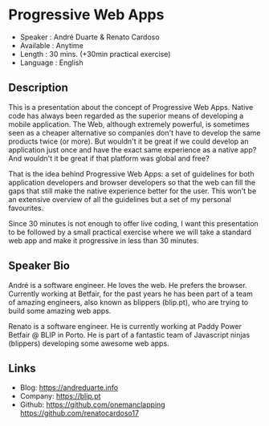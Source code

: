 Progressive Web Apps
========================

* Speaker   : André Duarte & Renato Cardoso
* Available : Anytime
* Length    : 30 mins. (+30min practical exercise)
* Language  : English

Description
-----------

This is a presentation about the concept of Progressive Web Apps. Native code has always been regarded as the superior means of developing a mobile application. The Web, although extremely powerful, is sometimes seen as a cheaper alternative so companies don't have to develop the same products twice (or more). But wouldn't it be great if we could develop an application just once and have the exact same experience as a native app? And wouldn't it be great if that platform was global and free?

That is the idea behind Progressive Web Apps: a set of guidelines for both application developers and browser developers so that the web can fill the gaps that still make the native experience better for the user. This won't be an extensive overview of all the guidelines but a set of my personal favourites.

Since 30 minutes is not enough to offer live coding, I want this presentation to be followed by a small practical exercise where we will take a standard web app and make it progressive in less than 30 minutes.

Speaker Bio
-----------

André is a software engineer. He loves the web. He prefers the browser. Currently working at Betfair, for the past years he has been part of a team of amazing engineers, also known as blippers (blip.pt), who are trying to build some amazing web apps.

Renato is a software engineer. He is currently working at Paddy Power Betfair @ BLIP in Porto. He is part of a fantastic team of Javascript ninjas (blippers) developing some awesome web apps.

Links
-----

* Blog: https://andreduarte.info 
* Company: https://blip.pt
* Github: https://github.com/onemanclapping https://github.com/renatocardoso17
